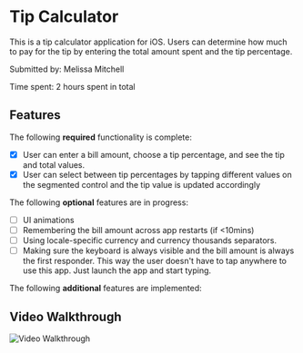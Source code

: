 # Tip Calculator

This is a tip calculator application for iOS. Users can determine how much to pay for the tip by entering the total amount spent and the tip percentage.

Submitted by: Melissa Mitchell

Time spent: 2 hours spent in total

## Features

The following **required** functionality is complete:

* [x] User can enter a bill amount, choose a tip percentage, and see the tip and total values.
* [x] User can select between tip percentages by tapping different values on the segmented control and the tip value is updated accordingly

The following **optional** features are in progress:

* [ ] UI animations
* [ ] Remembering the bill amount across app restarts (if <10mins)
* [ ] Using locale-specific currency and currency thousands separators.
* [ ] Making sure the keyboard is always visible and the bill amount is always the first responder. This way the user doesn't have to tap anywhere to use this app. Just launch the app and start typing.

The following **additional** features are implemented:

## Video Walkthrough

<img src='http://g.recordit.co/gWU9BVUb1Q.gif' title='Video Walkthrough' width='' alt='Video Walkthrough' />

